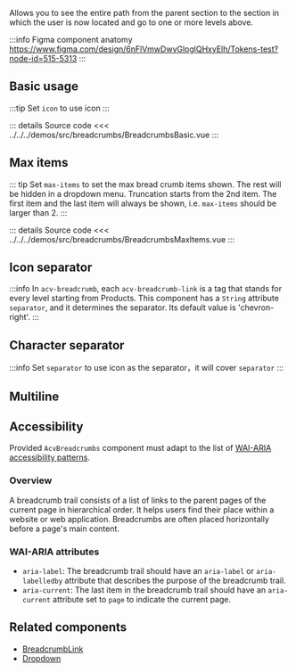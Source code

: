 Allows you to see the entire path from the parent section to the section
in which the user is now located and go to one or more levels above.

:::info Figma component anatomy
https://www.figma.com/design/6nFlVmwDwvGloglQHxyElh/Tokens-test?node-id=515-5313
:::

## Basic usage

:::tip
Set `icon` to use icon
:::

<BreadcrumbsBasic />

::: details Source code
<<< ../../../demos/src/breadcrumbs/BreadcrumbsBasic.vue
:::

## Max items

::: tip
Set `max-items` to set the max bread crumb items shown. The rest will be hidden in a dropdown menu. Truncation starts from the 2nd item. The first item and the last item will always be shown, i.e. `max-items` should be larger than 2.
:::

<BreadcrumbsMaxItems />

::: details Source code
<<< ../../../demos/src/breadcrumbs/BreadcrumbsMaxItems.vue
:::

## Icon separator

:::info
In `acv-breadcrumb`, each `acv-breadcrumb-link` is a tag that stands for every level starting from Products.
This component has a `String` attribute `separator`, and it determines the separator.
Its default value is 'chevron-right'.
:::

<BreadcrumbsIconSeparator />

## Character separator

:::info
Set `separator` to use icon as the separator，it will cover `separator`
:::

<BreadcrumbsSeparatorCharacter />

## Multiline

<BreadcrumbsMultiline />

## Accessibility

Provided `AcvBreadcrumbs` component must adapt to the list of
[WAI-ARIA accessibility patterns](https://www.w3.org/WAI/ARIA/apg/patterns/breadcrumb/).

### Overview

A breadcrumb trail consists of a list of links to the parent pages of the current page in hierarchical order.
It helps users find their place within a website or web application.
Breadcrumbs are often placed horizontally before a page's main content.

### WAI-ARIA attributes

- `aria-label`: The breadcrumb trail should have an `aria-label` or `aria-labelledby` attribute that describes the purpose of the breadcrumb trail.
- `aria-current`: The last item in the breadcrumb trail should have an `aria-current` attribute set to `page` to indicate the current page.

## Related components

- [BreadcrumbLink](/components/breadcrumbs/breadcrumbLink/breadcrumbLink.doc)
- [Dropdown](/components/dropdown/dropdown.doc)
